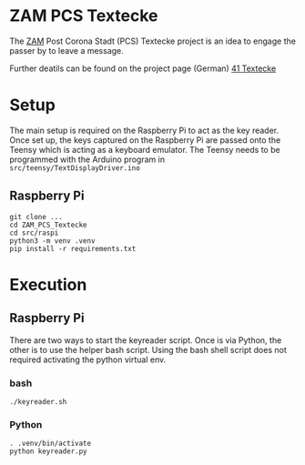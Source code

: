 # ZAM PCS Textecke

The [ZAM](https://betreiberverein.de/?doing_wp_cron=1649430713.6483170986175537109375) Post Corona Stadt (PCS) Textecke project is an idea to engage the passer by to leave a message.

Further deatils can be found on the project page (German) [41 Textecke](https://wiki.betreiberverein.de/books/projekte-aktuell/page/41-textecke-639)

# Setup

The main setup is required on the Raspberry Pi to act as the key reader. Once set up, the keys captured on the Raspberry Pi are passed onto the Teensy which is acting as a keyboard emulator.
The Teensy needs to be programmed with the Arduino program in `src/teensy/TextDisplayDriver.ino`

## Raspberry Pi

```shell
git clone ...
cd ZAM_PCS_Textecke
cd src/raspi
python3 -m venv .venv
pip install -r requirements.txt
```

# Execution

## Raspberry Pi

There are two ways to start the keyreader script. Once is via Python, the other is to use the helper bash script. Using the bash shell script does not required activating the python virtual env.

### bash
```shell
./keyreader.sh
```

### Python

```shell
. .venv/bin/activate
python keyreader.py
```